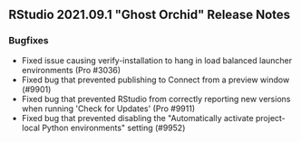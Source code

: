 
## RStudio 2021.09.1 "Ghost Orchid" Release Notes

### Bugfixes

* Fixed issue causing verify-installation to hang in load balanced launcher environments (Pro #3036)
* Fixed bug that prevented publishing to Connect from a preview window (#9901)
* Fixed bug that prevented RStudio from correctly reporting new versions when running 'Check for Updates' (Pro #9911)
* Fixed bug that prevented disabling the "Automatically activate project-local Python environments" setting (#9952)